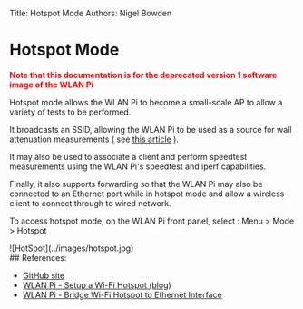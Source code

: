 Title: Hotspot Mode
Authors: Nigel Bowden

# Hotspot Mode

**<span style="color:red">Note that this documentation is for the deprecated version 1 software image of the WLAN Pi</span>**

Hotspot mode allows the WLAN Pi to become a small-scale AP to allow a variety of tests to be performed. 

It broadcasts an SSID, allowing the WLAN Pi to be used as a source for wall attenuation measurements ( see [this article][wall-measurements] ).

It may also be used to associate a client and perform speedtest measurements using the WLAN Pi's speedtest and iperf capabilities.

Finally, it also supports forwarding so that the WLAN Pi may also be connected to an Ethernet port while in hotspot mode and allow a wireless client to connect through to wired network.

To access hotspot mode, on the WLAN Pi front panel, select : Menu > Mode > Hotspot
<div style="float: center;">
![HotSpot](../images/hotspot.jpg)
</div>
## References:

- [GitHub site][github]
- [WLAN Pi - Setup a Wi-Fi Hotspot (blog)][semifo-post]
- [WLAN Pi - Bridge Wi-Fi Hotspot to Ethernet Interface][semifo-eth]

<!-- Link list -->
[wall-measurements]: https://www.ekahau.com/blog/2015/09/07/wi-fi-planning-walls-and-dbs-measuring-obstruction-losses-for-wlan-predictive-modelling/
[github]: https://github.com/WLAN-Pi/wlanpihotspot
[semifo-post]: https://www.semfionetworks.com/blog/wlan-pi-setup-a-wi-fi-hotspot
[semifo-eth]: https://www.semfionetworks.com/blog/wlan-pi-bridge-wi-fi-hotspot-to-ethernet-interface


